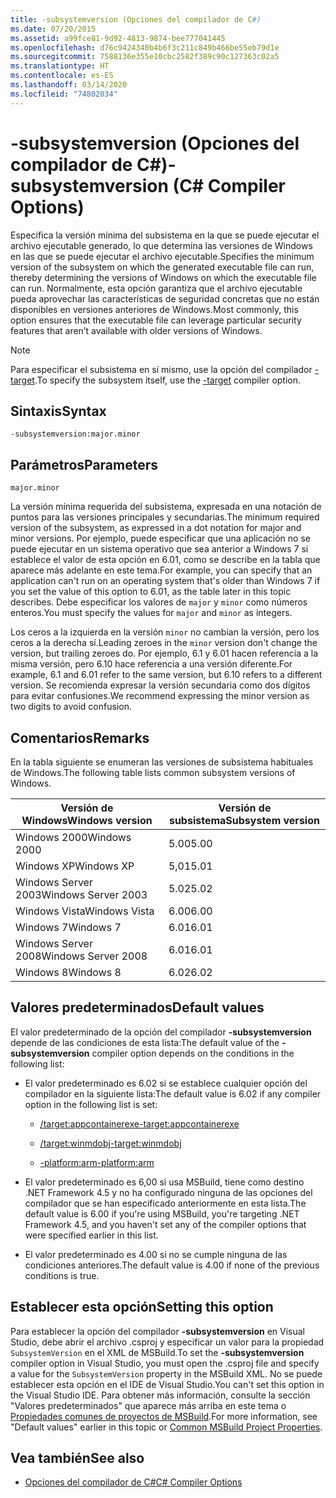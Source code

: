 ```yaml
---
title: -subsystemversion (Opciones del compilador de C#)
ms.date: 07/20/2015
ms.assetid: a99fce81-9d92-4813-9874-bee777041445
ms.openlocfilehash: d76c9424340b4b6f3c211c849b466be55eb79d1e
ms.sourcegitcommit: 7588136e355e10cbc2582f389c90c127363c02a5
ms.translationtype: HT
ms.contentlocale: es-ES
ms.lasthandoff: 03/14/2020
ms.locfileid: "74802034"
---
```

# <a name="-subsystemversion-c-compiler-options"></a><span data-ttu-id="a4176-102">-subsystemversion (Opciones del compilador de C#)</span><span class="sxs-lookup"><span data-stu-id="a4176-102">-subsystemversion (C# Compiler Options)</span></span>

<span data-ttu-id="a4176-103">Especifica la versión mínima del subsistema en la que se puede ejecutar el archivo ejecutable generado, lo que determina las versiones de Windows en las que se puede ejecutar el archivo ejecutable.</span><span class="sxs-lookup"><span data-stu-id="a4176-103">Specifies the minimum version of the subsystem on which the generated executable file can run, thereby determining the versions of Windows on which the executable file can run.</span></span> <span data-ttu-id="a4176-104">Normalmente, esta opción garantiza que el archivo ejecutable pueda aprovechar las características de seguridad concretas que no están disponibles en versiones anteriores de Windows.</span><span class="sxs-lookup"><span data-stu-id="a4176-104">Most commonly, this option ensures that the executable file can leverage particular security features that aren’t available with older versions of Windows.</span></span>

> [!NOTE]
> <span data-ttu-id="a4176-105">Para especificar el subsistema en sí mismo, use la opción del compilador [-target](./target-compiler-option.md).</span><span class="sxs-lookup"><span data-stu-id="a4176-105">To specify the subsystem itself, use the [-target](./target-compiler-option.md) compiler option.</span></span>

## <a name="syntax"></a><span data-ttu-id="a4176-106">Sintaxis</span><span class="sxs-lookup"><span data-stu-id="a4176-106">Syntax</span></span>

```console
-subsystemversion:major.minor
```

## <a name="parameters"></a><span data-ttu-id="a4176-107">Parámetros</span><span class="sxs-lookup"><span data-stu-id="a4176-107">Parameters</span></span>

`major.minor`

<span data-ttu-id="a4176-108">La versión mínima requerida del subsistema, expresada en una notación de puntos para las versiones principales y secundarias.</span><span class="sxs-lookup"><span data-stu-id="a4176-108">The minimum required version of the subsystem, as expressed in a dot notation for major and minor versions.</span></span> <span data-ttu-id="a4176-109">Por ejemplo, puede especificar que una aplicación no se puede ejecutar en un sistema operativo que sea anterior a Windows 7 si establece el valor de esta opción en 6.01, como se describe en la tabla que aparece más adelante en este tema.</span><span class="sxs-lookup"><span data-stu-id="a4176-109">For example, you can specify that an application can't run on an operating system that's older than Windows 7 if you set the value of this option to 6.01, as the table later in this topic describes.</span></span> <span data-ttu-id="a4176-110">Debe especificar los valores de `major` y `minor` como números enteros.</span><span class="sxs-lookup"><span data-stu-id="a4176-110">You must specify the values for `major` and `minor` as integers.</span></span>

<span data-ttu-id="a4176-111">Los ceros a la izquierda en la versión `minor` no cambian la versión, pero los ceros a la derecha sí.</span><span class="sxs-lookup"><span data-stu-id="a4176-111">Leading zeroes in the `minor` version don't change the version, but trailing zeroes do.</span></span> <span data-ttu-id="a4176-112">Por ejemplo, 6.1 y 6.01 hacen referencia a la misma versión, pero 6.10 hace referencia a una versión diferente.</span><span class="sxs-lookup"><span data-stu-id="a4176-112">For example, 6.1 and 6.01 refer to the same version, but 6.10 refers to a different version.</span></span> <span data-ttu-id="a4176-113">Se recomienda expresar la versión secundaria como dos dígitos para evitar confusiones.</span><span class="sxs-lookup"><span data-stu-id="a4176-113">We recommend expressing the minor version as two digits to avoid confusion.</span></span>

## <a name="remarks"></a><span data-ttu-id="a4176-114">Comentarios</span><span class="sxs-lookup"><span data-stu-id="a4176-114">Remarks</span></span>

<span data-ttu-id="a4176-115">En la tabla siguiente se enumeran las versiones de subsistema habituales de Windows.</span><span class="sxs-lookup"><span data-stu-id="a4176-115">The following table lists common subsystem versions of Windows.</span></span>

|<span data-ttu-id="a4176-116">Versión de Windows</span><span class="sxs-lookup"><span data-stu-id="a4176-116">Windows version</span></span>|<span data-ttu-id="a4176-117">Versión de subsistema</span><span class="sxs-lookup"><span data-stu-id="a4176-117">Subsystem version</span></span>|
|---------------------|-----------------------|
|<span data-ttu-id="a4176-118">Windows 2000</span><span class="sxs-lookup"><span data-stu-id="a4176-118">Windows 2000</span></span>|<span data-ttu-id="a4176-119">5.00</span><span class="sxs-lookup"><span data-stu-id="a4176-119">5.00</span></span>|
|<span data-ttu-id="a4176-120">Windows XP</span><span class="sxs-lookup"><span data-stu-id="a4176-120">Windows XP</span></span>|<span data-ttu-id="a4176-121">5,01</span><span class="sxs-lookup"><span data-stu-id="a4176-121">5.01</span></span>|
|<span data-ttu-id="a4176-122">Windows Server 2003</span><span class="sxs-lookup"><span data-stu-id="a4176-122">Windows Server 2003</span></span>|<span data-ttu-id="a4176-123">5.02</span><span class="sxs-lookup"><span data-stu-id="a4176-123">5.02</span></span>|
|<span data-ttu-id="a4176-124">Windows Vista</span><span class="sxs-lookup"><span data-stu-id="a4176-124">Windows Vista</span></span>|<span data-ttu-id="a4176-125">6.00</span><span class="sxs-lookup"><span data-stu-id="a4176-125">6.00</span></span>|
|<span data-ttu-id="a4176-126">Windows 7</span><span class="sxs-lookup"><span data-stu-id="a4176-126">Windows 7</span></span>|<span data-ttu-id="a4176-127">6.01</span><span class="sxs-lookup"><span data-stu-id="a4176-127">6.01</span></span>|
|<span data-ttu-id="a4176-128">Windows Server 2008</span><span class="sxs-lookup"><span data-stu-id="a4176-128">Windows Server 2008</span></span>|<span data-ttu-id="a4176-129">6.01</span><span class="sxs-lookup"><span data-stu-id="a4176-129">6.01</span></span>|
|<span data-ttu-id="a4176-130">Windows 8</span><span class="sxs-lookup"><span data-stu-id="a4176-130">Windows 8</span></span>|<span data-ttu-id="a4176-131">6.02</span><span class="sxs-lookup"><span data-stu-id="a4176-131">6.02</span></span>|

## <a name="default-values"></a><span data-ttu-id="a4176-132">Valores predeterminados</span><span class="sxs-lookup"><span data-stu-id="a4176-132">Default values</span></span>

<span data-ttu-id="a4176-133">El valor predeterminado de la opción del compilador **-subsystemversion** depende de las condiciones de esta lista:</span><span class="sxs-lookup"><span data-stu-id="a4176-133">The default value of the **-subsystemversion** compiler option depends on the conditions in the following list:</span></span>

- <span data-ttu-id="a4176-134">El valor predeterminado es 6.02 si se establece cualquier opción del compilador en la siguiente lista:</span><span class="sxs-lookup"><span data-stu-id="a4176-134">The default value is 6.02 if any compiler option in the following list is set:</span></span>

  - [<span data-ttu-id="a4176-135">/target:appcontainerexe</span><span class="sxs-lookup"><span data-stu-id="a4176-135">-target:appcontainerexe</span></span>](./target-appcontainerexe-compiler-option.md)

  - [<span data-ttu-id="a4176-136">/target:winmdobj</span><span class="sxs-lookup"><span data-stu-id="a4176-136">-target:winmdobj</span></span>](./target-winmdobj-compiler-option.md)

  - [<span data-ttu-id="a4176-137">-platform:arm</span><span class="sxs-lookup"><span data-stu-id="a4176-137">-platform:arm</span></span>](./platform-compiler-option.md)

- <span data-ttu-id="a4176-138">El valor predeterminado es 6,00 si usa MSBuild, tiene como destino .NET Framework 4.5 y no ha configurado ninguna de las opciones del compilador que se han especificado anteriormente en esta lista.</span><span class="sxs-lookup"><span data-stu-id="a4176-138">The default value is 6.00 if you're using MSBuild, you're targeting .NET Framework 4.5, and you haven't set any of the compiler options that were specified earlier in this list.</span></span>

- <span data-ttu-id="a4176-139">El valor predeterminado es 4.00 si no se cumple ninguna de las condiciones anteriores.</span><span class="sxs-lookup"><span data-stu-id="a4176-139">The default value is 4.00 if none of the previous conditions is true.</span></span>

## <a name="setting-this-option"></a><span data-ttu-id="a4176-140">Establecer esta opción</span><span class="sxs-lookup"><span data-stu-id="a4176-140">Setting this option</span></span>

<span data-ttu-id="a4176-141">Para establecer la opción del compilador **-subsystemversion** en Visual Studio, debe abrir el archivo .csproj y especificar un valor para la propiedad `SubsystemVersion` en el XML de MSBuild.</span><span class="sxs-lookup"><span data-stu-id="a4176-141">To set the **-subsystemversion** compiler option in Visual Studio, you must open the .csproj file and specify a value for the `SubsystemVersion` property in the MSBuild XML.</span></span> <span data-ttu-id="a4176-142">No se puede establecer esta opción en el IDE de Visual Studio.</span><span class="sxs-lookup"><span data-stu-id="a4176-142">You can't set this option in the Visual Studio IDE.</span></span> <span data-ttu-id="a4176-143">Para obtener más información, consulte la sección "Valores predeterminados" que aparece más arriba en este tema o [Propiedades comunes de proyectos de MSBuild](/visualstudio/msbuild/common-msbuild-project-properties).</span><span class="sxs-lookup"><span data-stu-id="a4176-143">For more information, see "Default values" earlier in this topic or [Common MSBuild Project Properties](/visualstudio/msbuild/common-msbuild-project-properties).</span></span>

## <a name="see-also"></a><span data-ttu-id="a4176-144">Vea también</span><span class="sxs-lookup"><span data-stu-id="a4176-144">See also</span></span>

- [<span data-ttu-id="a4176-145">Opciones del compilador de C#</span><span class="sxs-lookup"><span data-stu-id="a4176-145">C# Compiler Options</span></span>](./index.md)
